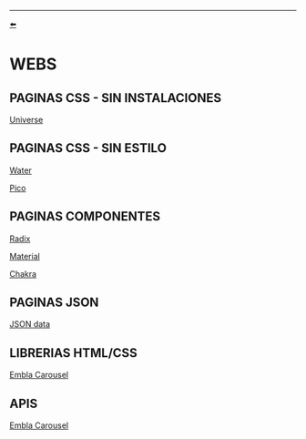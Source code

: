 <hr>
<a name="top"></a>

[⬅️](../../README.md#head1234)

# WEBS

## PAGINAS CSS - SIN INSTALACIONES

[Universe](https://uiverse.io/)


## PAGINAS CSS - SIN ESTILO
[Water](https://watercss.kognise.dev/)

[Pico](https://picocss.com/)


## PAGINAS COMPONENTES

[Radix](https://www.radix-ui.com/) 

[Material](https://mui.com/)

[Chakra](https://v2.chakra-ui.com/)

## PAGINAS JSON

[JSON data](https://www.jsondataai.com/)

## LIBRERIAS HTML/CSS

[Embla Carousel](https://www.embla-carousel.com/)

## APIS

[Embla Carousel](https://www.embla-carousel.com/)